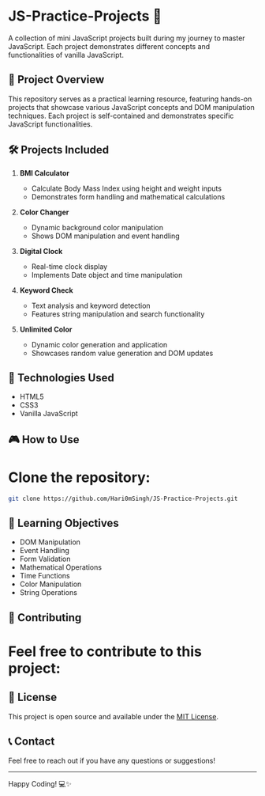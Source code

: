 # JS-Practice-Projects 🚀

A collection of mini JavaScript projects built during my journey to master JavaScript. Each project demonstrates different concepts and functionalities of vanilla JavaScript.

## 🎯 Project Overview

This repository serves as a practical learning resource, featuring hands-on projects that showcase various JavaScript concepts and DOM manipulation techniques. Each project is self-contained and demonstrates specific JavaScript functionalities.

## 🛠️ Projects Included

1. **BMI Calculator**
   - Calculate Body Mass Index using height and weight inputs
   - Demonstrates form handling and mathematical calculations

2. **Color Changer**
   - Dynamic background color manipulation
   - Shows DOM manipulation and event handling

3. **Digital Clock**
   - Real-time clock display
   - Implements Date object and time manipulation

4. **Keyword Check**
   - Text analysis and keyword detection
   - Features string manipulation and search functionality

5. **Unlimited Color**
   - Dynamic color generation and application
   - Showcases random value generation and DOM updates

## 🚀 Technologies Used

- HTML5
- CSS3
- Vanilla JavaScript

## 🎮 How to Use

# Clone the repository:
```bash
git clone https://github.com/Hari0mSingh/JS-Practice-Projects.git
```

## 📝 Learning Objectives

- DOM Manipulation
- Event Handling
- Form Validation
- Mathematical Operations
- Time Functions
- Color Manipulation
- String Operations

## 🤝 Contributing

# Feel free to contribute to this project:


## 📜 License

This project is open source and available under the [MIT License](LICENSE).

## 📞 Contact

Feel free to reach out if you have any questions or suggestions!

---
Happy Coding! 💻✨
